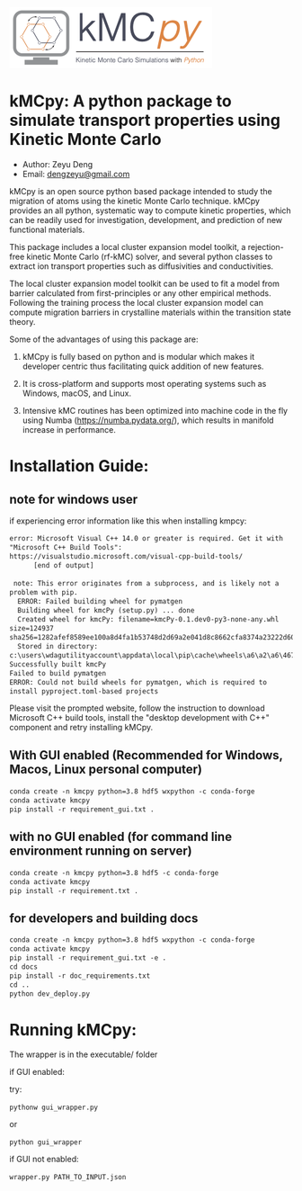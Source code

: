 ![image](docs/source/_static/kmcpy_logo.png)

# kMCpy: A python package to simulate transport properties using Kinetic Monte Carlo



- Author: Zeyu Deng
- Email: dengzeyu@gmail.com




kMCpy is an open source python based package intended to study the migration of atoms using the kinetic Monte Carlo technique. kMCpy provides an all python, systematic way to compute kinetic properties, which can be readily used for investigation, development, and prediction of new functional materials. 

This package includes a local cluster expansion model toolkit, a rejection-free kinetic Monte Carlo (rf-kMC) solver, and several python classes to extract ion transport properties such as diffusivities and conductivities. 

The local cluster expansion model toolkit can be used to fit a model from barrier calculated from first-principles or any other empirical methods. Following the training process the local cluster expansion model can compute migration barriers in crystalline materials within the transition state theory.

Some of the advantages of using this package are:

1. kMCpy is fully based on python and is modular which makes it developer centric thus facilitating quick addition of new features.

2. It is cross-platform and supports most operating systems such as Windows, macOS, and Linux.

3. Intensive kMC routines has been optimized into machine code in the fly using Numba (https://numba.pydata.org/), which results in manifold increase in performance. 


# Installation Guide:

## note for windows user

if experiencing error information like this when installing kmpcy:

```
error: Microsoft Visual C++ 14.0 or greater is required. Get it with "Microsoft C++ Build Tools": https://visualstudio.microsoft.com/visual-cpp-build-tools/
      [end of output]

 note: This error originates from a subprocess, and is likely not a problem with pip.
  ERROR: Failed building wheel for pymatgen
  Building wheel for kmcPy (setup.py) ... done
  Created wheel for kmcPy: filename=kmcPy-0.1.dev0-py3-none-any.whl size=124937 sha256=1282afef8589ee100a8d4fa1b53748d2d69a2e041d8c8662cfa8374a23222d60
  Stored in directory: c:\users\wdagutilityaccount\appdata\local\pip\cache\wheels\a6\a2\a6\4675cd18beeaea66ca25508dcaef9c1b59689e7794a770d602
Successfully built kmcPy
Failed to build pymatgen
ERROR: Could not build wheels for pymatgen, which is required to install pyproject.toml-based projects
```

Please visit the prompted website, follow the instruction to download Microsoft C++ build tools, install the "desktop development with C++" component and retry installing kMCpy. 

## With GUI enabled (Recommended for Windows, Macos, Linux personal computer)

```
conda create -n kmcpy python=3.8 hdf5 wxpython -c conda-forge
conda activate kmcpy
pip install -r requirement_gui.txt .
```


## with no GUI enabled (for command line environment running on server)

```
conda create -n kmcpy python=3.8 hdf5 -c conda-forge
conda activate kmcpy
pip install -r requirement.txt .
```

## for developers and building docs

```
conda create -n kmcpy python=3.8 hdf5 wxpython -c conda-forge
conda activate kmcpy
pip install -r requirement_gui.txt -e .
cd docs
pip install -r doc_requirements.txt
cd ..
python dev_deploy.py
```

# Running kMCpy:

The wrapper is in the executable/ folder

if GUI enabled:

try:

`pythonw gui_wrapper.py` 

or

`python gui_wrapper`


if GUI not enabled:

`wrapper.py PATH_TO_INPUT.json`


